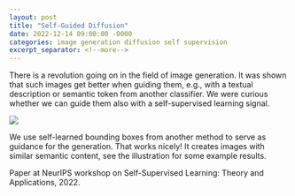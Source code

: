 ```yaml
---
layout: post
title: "Self-Guided Diffusion"
date: 2022-12-14 09:00:00 -0000
categories: image generation diffusion self supervision
excerpt_separator: <!--more-->
---
```

 
There is a revolution going on in the field of image generation.
It was shown that such images get better when guiding them, e.g., with a textual description or semantic token from another classifier.
We were curious whether we can guide them also with a self-supervised learning signal.

<img src="https://gertjanburghouts.github.io/pictures/self-guided-diffusion.jpg">

We use self-learned bounding boxes from another method to serve as guidance for the generation.
That works nicely!
It creates images with similar semantic content, see the illustration for some example results.  

Paper at NeurIPS workshop on Self-Supervised Learning: Theory and Applications, 2022.
